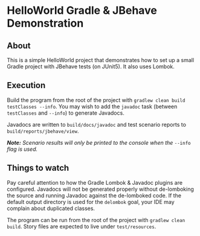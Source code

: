 # HelloWorld Gradle & JBehave Demonstration

## About
This is a simple HelloWorld project that demonstrates how to set up a small
Gradle project with JBehave tests (on JUnit5).  It also uses Lombok.

## Execution
Build the program from the root of the project with
`gradlew clean build testClasses --info`.  You may wish to add the `javadoc`
task (between `testClasses` and `--info`) to generate Javadocs.

Javadocs are written to `build/docs/javadoc` and test scenario reports to
`build/reports/jbehave/view`.

***Note:**  Scenario results will only be printed to
the console when the* `--info` *flag is used.*

## Things to watch
Pay careful attention to how the Gradle Lombok & Javadoc plugins are configured.
Javadocs will not be generated properly without de-lomboking the source and
running Javadoc against the de-lomboked code.  If the default output directory
is used for the `delombok` goal, your IDE may complain about duplicated classes.

The program can be run from the root of the project with `gradlew clean build`.
Story files are expected to live under `test/resources`.

